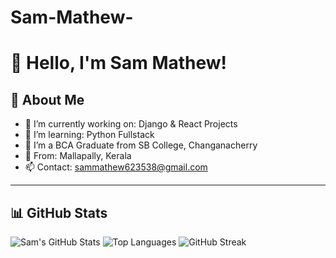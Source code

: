 # Sam-Mathew-



# 👋 Hello, I'm Sam Mathew!

## 🚀 About Me
- 🔭 I’m currently working on: Django & React Projects
- 🌱 I’m learning: Python Fullstack
- 💼 I’m a BCA Graduate from SB College, Changanacherry
- 📍 From: Mallapally, Kerala
- 📫 Contact: sammathew623538@gmail.com

---

## 📊 GitHub Stats

![Sam's GitHub Stats](https://github-readme-stats.vercel.app/api?username=Sammathew623538&show_icons=true&theme=tokyonight)
![Top Languages](https://github-readme-stats.vercel.app/api/top-langs/?username=Sammathew623538&layout=compact&theme=tokyonight)
![GitHub Streak](https://github-readme-streak-stats.herokuapp.com?user=Sammathew623538&theme=tokyonight)
